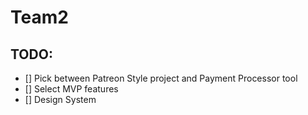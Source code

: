 # Team2

## TODO:

- [] Pick between Patreon Style project and Payment Processor tool
- [] Select MVP features
- [] Design System
